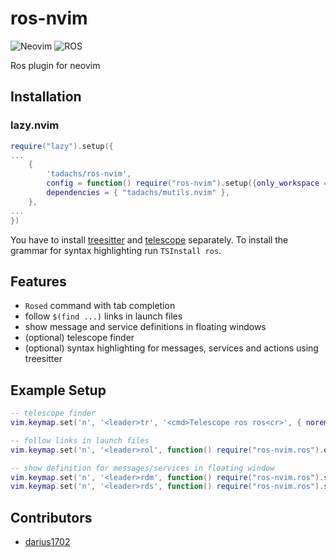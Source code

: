 # ros-nvim

![Neovim](https://img.shields.io/badge/NeoVim-%2357A143.svg?&style=for-the-badge&logo=neovim&logoColor=white)
![ROS](https://img.shields.io/badge/ros-%230A0FF9.svg?style=for-the-badge&logo=ros&logoColor=white)

Ros plugin for neovim

## Installation

### lazy.nvim

```lua
require("lazy").setup({
...
    {
        'tadachs/ros-nvim',
        config = function() require("ros-nvim").setup({only_workspace = true}) end,
        dependencies = { "tadachs/mutils.nvim" },
    },
...
})
```

You have to install [treesitter](https://github.com/nvim-treesitter/nvim-treesitter) and
[telescope](https://github.com/nvim-telescope/telescope.nvim) separately. To install the
grammar for syntax highlighting run `TSInstall ros`.


## Features

- `Rosed` command with tab completion
- follow `$(find ...)` links in launch files
- show message and service definitions in floating windows
- (optional) telescope finder
- (optional) syntax highlighting for messages, services and actions using treesitter

## Example Setup

```lua
-- telescope finder
vim.keymap.set('n', '<leader>tr', '<cmd>Telescope ros ros<cr>', { noremap = true })

-- follow links in launch files
vim.keymap.set('n', '<leader>rol', function() require("ros-nvim.ros").open_launch_include() end, { silent = true, noremap = true })

-- show definition for messages/services in floating window
vim.keymap.set('n', '<leader>rdm', function() require("ros-nvim.ros").show_message_definition() end, { silent = true, noremap = true })
vim.keymap.set('n', '<leader>rds', function() require("ros-nvim.ros").show_service_definition() end, { silent = true, noremap = true })
```

## Contributors

- [darius1702](https://github.com/darius1702)
